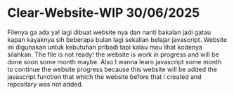 # Clear-Website-WIP 30/06/2025
Filenya ga ada ya! lagi dibuat website nya dan nanti bakalan jadi gatau kapan kayaknya sih beberapa bulan lagi sekalian belajar javascript. Website ini digunakan untuk kebutuhan pribadi tapi kalau mau lihat kodenya silahkan.
The file is not ready! the website is work in progress and will be done soon some month maybe. Also I wanna learn javascript some month to continue the website progress because this website will be added the javascript function that which the website before that i created and repositary was not added. 
